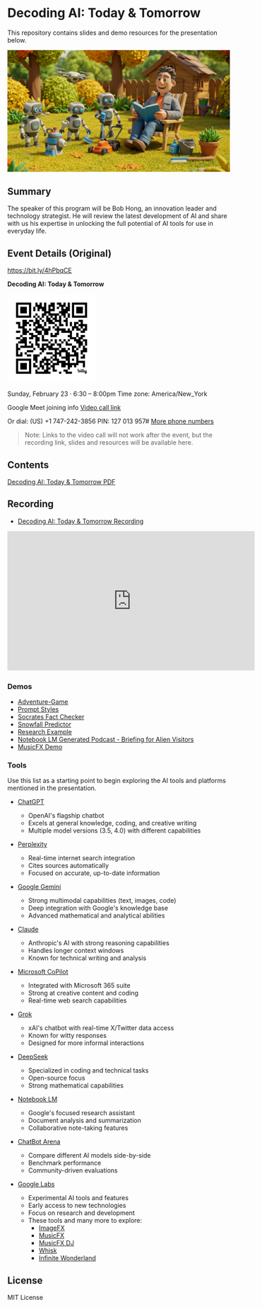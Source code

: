 # Decoding AI: Today & Tomorrow

This repository contains slides and demo resources for the presentation below.

![Robot Backyard Friends](./demos/images/robotbackyard.png)

## Summary

The speaker of this program will be Bob Hong, an innovation leader and technology strategist.  He will review the latest development of AI and share with us his expertise in unlocking the full potential of AI tools for use in everyday life.

## Event Details (Original)

https://bit.ly/4hPbqCE

**Decoding AI: Today & Tomorrow**

<img src="./bit.ly_4hPbqCE.png" width="200" height="200" alt="Decoding AI: Today & Tomorrow">

Sunday, February 23 · 6:30 – 8:00pm
Time zone: America/New_York

Google Meet joining info
[Video call link](https://meet.google.com/fwb-aeke-ffw)

Or dial: ‪(US) +1 747-242-3856‬ PIN: ‪127 013 957‬#
[More phone numbers](https://tel.meet/fwb-aeke-ffw?pin=7178090521927)

> Note: Links to the video call will not work after the event, but the recording link, slides and resources will be available here.

## Contents

[Decoding AI: Today & Tomorrow PDF](./Decoding%20AI_%20Today%20&%20Tomorrow.pdf)

## Recording
- [Decoding AI: Today & Tomorrow Recording](https://youtu.be/VQbxcOWKv_c?si=K_7155l61Xtj99PY)

<iframe width="560" height="315" src="https://www.youtube.com/embed/VQbxcOWKv_c?si=K_7155l61Xtj99PY" title="YouTube video player" frameborder="0" allow="accelerometer; autoplay; clipboard-write; encrypted-media; gyroscope; picture-in-picture; web-share" referrerpolicy="strict-origin-when-cross-origin" allowfullscreen></iframe>

### Demos

- [Adventure-Game](./demos/sample-prompts/Adventure-Game.md)
- [Prompt Styles](./demos/sample-prompts/Prompt-Styles.md)
- [Socrates Fact Checker](./demos/socrates/README.md)
- [Snowfall Predictor](./demos/sample-prompts/snowfall/README.md)
- [Research Example](./demos/research/README.md)
- [Notebook LM Generated Podcast - Briefing for Alien Visitors](https://drive.google.com/file/d/13WPX9TIvIJW5gqJYlVHs3CCvgG3koRr4/view?usp=sharing)
- [MusicFX Demo](https://drive.google.com/file/d/1V-pI11-2UsTuei-y1OpHqUWBdrcOrc82/view?usp=sharing)

### Tools

Use this list as a starting point to begin exploring the AI tools and platforms mentioned in the presentation.

- [ChatGPT](https://chatgpt.com/)
    - OpenAI's flagship chatbot
    - Excels at general knowledge, coding, and creative writing
    - Multiple model versions (3.5, 4.0) with different capabilities

- [Perplexity](https://perplexity.ai/)
    - Real-time internet search integration
    - Cites sources automatically
    - Focused on accurate, up-to-date information

- [Google Gemini](https://gemini.google.com/)
    - Strong multimodal capabilities (text, images, code)
    - Deep integration with Google's knowledge base
    - Advanced mathematical and analytical abilities

- [Claude](https://claude.ai/)
    - Anthropic's AI with strong reasoning capabilities
    - Handles longer context windows
    - Known for technical writing and analysis

- [Microsoft CoPilot](https://copilot.microsoft.com/)
    - Integrated with Microsoft 365 suite
    - Strong at creative content and coding
    - Real-time web search capabilities

- [Grok](https://grok.com/)
    - xAI's chatbot with real-time X/Twitter data access
    - Known for witty responses
    - Designed for more informal interactions

- [DeepSeek](https://chat.deepseek.com/)
    - Specialized in coding and technical tasks
    - Open-source focus
    - Strong mathematical capabilities

- [Notebook LM](https://notebooklm.google.com/)
    - Google's focused research assistant
    - Document analysis and summarization
    - Collaborative note-taking features

- [ChatBot Arena](https://lmarena.ai/)
    - Compare different AI models side-by-side
    - Benchmark performance
    - Community-driven evaluations

- [Google Labs](https://labs.google.com/)
    - Experimental AI tools and features
    - Early access to new technologies
    - Focus on research and development
    - These tools and many more to explore:
        - [ImageFX](https://labs.google/fx/tools/image-fx)
        - [MusicFX](https://labs.google/fx/tools/music-fx)
        - [MusicFX DJ](https://labs.google/fx/tools/music-fx-dj)
        - [Whisk](https://labs.google/fx/tools/whisk)
        - [Infinite Wonderland](https://infinitewonderland.withgoogle.com/)
    
## License

MIT License
